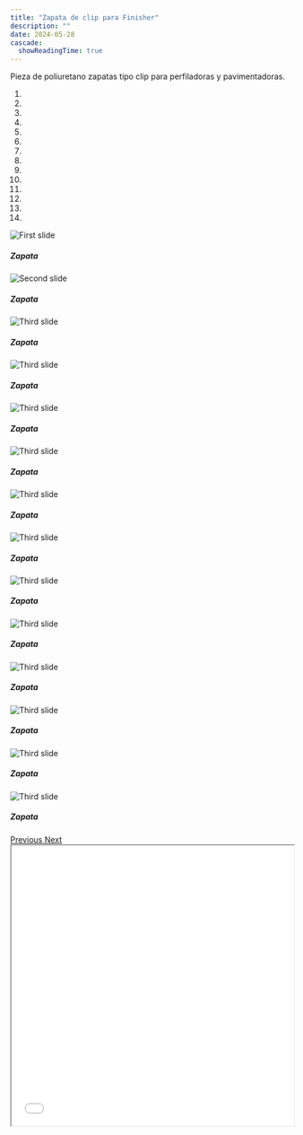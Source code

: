 ```yaml
---
title: "Zapata de clip para Finisher"
description: ""
date: 2024-05-28
cascade:
  showReadingTime: true
---
```


Pieza de poliuretano zapatas tipo clip para perfiladoras y pavimentadoras.

<head>
  <meta charset="UTF-8">
  <meta name="viewport" content="width=device-width, initial-scale=1.0">
  <link rel="stylesheet" href="https://cdn.jsdelivr.net/npm/bootstrap@4.0.0/dist/css/bootstrap.min.css"
    integrity="sha384-Gn5384xqQ1aoWXA+058RXPxPg6fy4IWvTNh0E263XmFcJlSAwiGgFAW/dAiS6JXm" crossorigin="anonymous">
  <link rel="stylesheet" href="style.css">
</head>

<body>
  <div class="row">
    <div id="carouselExampleIndicators" class="carousel slide" data-ride="carousel">
      <ol class="carousel-indicators">
        <li data-target="#carouselExampleIndicators" data-slide-to="0" class="active"></li>
        <li data-target="#carouselExampleIndicators" data-slide-to="1"></li>
        <li data-target="#carouselExampleIndicators" data-slide-to="2"></li>
        <li data-target="#carouselExampleIndicators" data-slide-to="3"></li>
        <li data-target="#carouselExampleIndicators" data-slide-to="4"></li>
        <li data-target="#carouselExampleIndicators" data-slide-to="5"></li>
        <li data-target="#carouselExampleIndicators" data-slide-to="6"></li>
        <li data-target="#carouselExampleIndicators" data-slide-to="7"></li>
        <li data-target="#carouselExampleIndicators" data-slide-to="8"></li>
        <li data-target="#carouselExampleIndicators" data-slide-to="9"></li>
        <li data-target="#carouselExampleIndicators" data-slide-to="10"></li>
        <li data-target="#carouselExampleIndicators" data-slide-to="11"></li>
        <li data-target="#carouselExampleIndicators" data-slide-to="12"></li>
        <li data-target="#carouselExampleIndicators" data-slide-to="13"></li>
      </ol>
      <div class="carousel-inner">
        <div class="carousel-item active">
          <img class="d-block w-100"
            src="imges/DSC_1124.jpg"
            alt="First slide">
          <div class="carousel-caption d-none d-md-block">
            <h5>Zapata</h5>
          </div>
        </div>
        <div class="carousel-item">
          <img class="d-block w-100"
            src="imges/DSC_1112.jpg"
            alt="Second slide">
            <div class="carousel-caption d-none d-md-block">
            <h5>Zapata</h5>
          </div>
        </div>
        <div class="carousel-item">
          <img class="d-block w-100"
            src="imges/DSC_1113.jpg"
            alt="Third slide">
            <div class="carousel-caption d-none d-md-block">
            <h5>Zapata</h5>
          </div>
        </div>
        <div class="carousel-item">
          <img class="d-block w-100"
            src="imges/DSC_1111.jpg"
            alt="Third slide">
            <div class="carousel-caption d-none d-md-block">
            <h5>Zapata</h5>
          </div>
        </div>
        <div class="carousel-item">
          <img class="d-block w-100"
            src="imges/DSC_1115.jpg"
            alt="Third slide">
            <div class="carousel-caption d-none d-md-block">
            <h5>Zapata</h5>
          </div>
        </div>
        <div class="carousel-item">
          <img class="d-block w-100"
            src="imges/DSC_1116.jpg"
            alt="Third slide">
            <div class="carousel-caption d-none d-md-block">
            <h5>Zapata</h5>
          </div>
        </div>
        <div class="carousel-item">
          <img class="d-block w-100"
            src="imges/DSC_1117.jpg"
            alt="Third slide">
            <div class="carousel-caption d-none d-md-block">
            <h5>Zapata</h5>
          </div>
        </div>
        <div class="carousel-item">
          <img class="d-block w-100"
            src="imges/DSC_1120.jpg"
            alt="Third slide">
            <div class="carousel-caption d-none d-md-block">
            <h5>Zapata</h5>
          </div>
        </div>
        <div class="carousel-item">
          <img class="d-block w-100"
            src="imges/DSC_1122.jpg"
            alt="Third slide">
            <div class="carousel-caption d-none d-md-block">
            <h5>Zapata</h5>
          </div>
        </div>
        <div class="carousel-item">
          <img class="d-block w-100"
            src="imges/DSC_1123.jpg"
            alt="Third slide">
            <div class="carousel-caption d-none d-md-block">
            <h5>Zapata</h5>
          </div>
        </div>
        <div class="carousel-item">
          <img class="d-block w-100"
            src="imges/DSC_1125.jpg"
            alt="Third slide">
            <div class="carousel-caption d-none d-md-block">
            <h5>Zapata</h5>
          </div>
        </div>
        <div class="carousel-item">
          <img class="d-block w-100"
            src="imges/color.JPG"
            alt="Third slide">
            <div class="carousel-caption d-none d-md-block">
            <h5>Zapata</h5>
          </div>
        </div>
        <div class="carousel-item">
          <img class="d-block w-100"
            src="imges/zapatacolor.JPG"
            alt="Third slide">
            <div class="carousel-caption d-none d-md-block">
            <h5>Zapata</h5>
          </div>
        </div>
        <div class="carousel-item">
          <img class="d-block w-100"
            src="imges/ZAPATATRASPARENTE.JPG"
            alt="Third slide">
            <div class="carousel-caption d-none d-md-block">
            <h5>Zapata</h5>
          </div>
        </div>
      </div>
      <a class="carousel-control-prev" href="#carouselExampleIndicators" role="button" data-slide="prev">
        <span class="carousel-control-prev-icon" aria-hidden="true"></span>
        <span class="sr-only">Previous</span>
      </a>
      <a class="carousel-control-next" href="#carouselExampleIndicators" role="button" data-slide="next">
        <span class="carousel-control-next-icon" aria-hidden="true"></span>
        <span class="sr-only">Next</span>
      </a>
    </div>
  </div>
  <script src="https://code.jquery.com/jquery-3.2.1.slim.min.js"
    integrity="sha384-KJ3o2DKtIkvYIK3UENzmM7KCkRr/rE9/Qpg6aAZGJwFDMVNA/GpGFF93hXpG5KkN"
    crossorigin="anonymous"></script>
  <script src="https://cdn.jsdelivr.net/npm/popper.js@1.12.9/dist/umd/popper.min.js"
    integrity="sha384-ApNbgh9B+Y1QKtv3Rn7W3mgPxhU9K/ScQsAP7hUibX39j7fakFPskvXusvfa0b4Q"
    crossorigin="anonymous"></script>
  <script src="https://cdn.jsdelivr.net/npm/bootstrap@4.0.0/dist/js/bootstrap.min.js"
    integrity="sha384-JZR6Spejh4U02d8jOt6vLEHfe/JQGiRRSQQxSfFWpi1MquVdAyjUar5+76PVCmYl"
    crossorigin="anonymous"></script>
</body>

<script>
  setTimeout(() => {
    var element = document.getElementById("search-button");
    var divElement = document.getElementById('search-wrapper');
    element.onclick = function() {
      divElement.style.setProperty('visibility', 'visible', 'important');
  }
}, "1000");
</script>


<iframe src="model/model.html" width="100%" height="500px"></iframe>